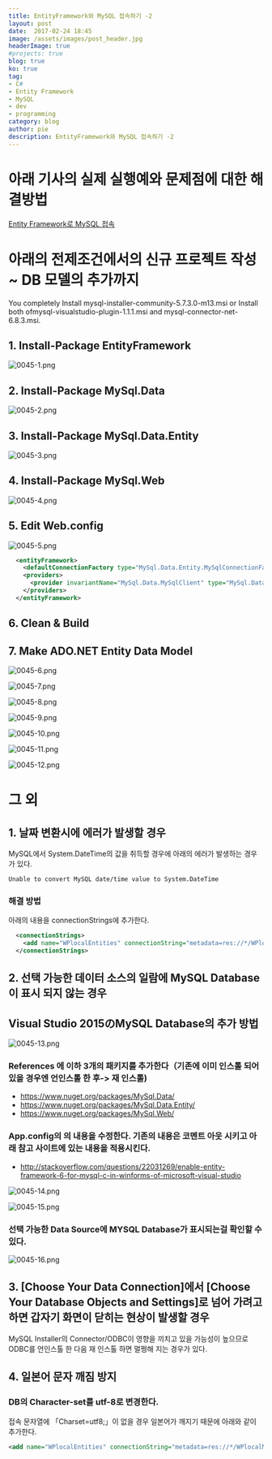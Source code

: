 ```yaml
---
title: EntityFramework와 MySQL 접속하기 -2
layout: post
date:  2017-02-24 18:45
image: /assets/images/post_header.jpg
headerImage: true
#projects: true
blog: true
ko: true
tag:
- C#
- Entity Framework
- MySQL
- dev
- programming
category: blog
author: pie
description: EntityFramework와 MySQL 접속하기 -2
---
```

# 아래 기사의 실제 실행예와 문제점에 대한 해결방법
[Entity Framework로 MySQL 접속](/entry/blog/0033/)


# 아래의 전제조건에서의 신규 프로젝트 작성 ~ DB 모델의 추가까지
You completely Install mysql-installer-community-5.7.3.0-m13.msi or Install both ofmysql-visualstudio-plugin-1.1.1.msi and mysql-connector-net-6.8.3.msi.

## 1. Install-Package EntityFramework
![0045-1.png](/assets/images/post/0045-1.png)

## 2. Install-Package MySql.Data
![0045-2.png](/assets/images/post/0045-2.png)

## 3. Install-Package MySql.Data.Entity
![0045-3.png](/assets/images/post/0045-3.png)

## 4. Install-Package MySql.Web
![0045-4.png](/assets/images/post/0045-4.png)

## 5. Edit Web.config
![0045-5.png](/assets/images/post/0045-5.png)

```xml
  <entityFramework>
    <defaultConnectionFactory type="MySql.Data.Entity.MySqlConnectionFactory, MySql.Data.Entity.EF6" />
    <providers>
      <provider invariantName="MySql.Data.MySqlClient" type="MySql.Data.MySqlClient.MySqlProviderServices, MySql.Data.Entity.EF6" />
    </providers>
  </entityFramework>
```
## 6. Clean & Build

## 7. Make ADO.NET Entity Data Model
![0045-6.png](/assets/images/post/0045-6.png)

![0045-7.png](/assets/images/post/0045-7.png)

![0045-8.png](/assets/images/post/0045-8.png)

![0045-9.png](/assets/images/post/0045-9.png)

![0045-10.png](/assets/images/post/0045-10.png)

![0045-11.png](/assets/images/post/0045-11.png)

![0045-12.png](/assets/images/post/0045-12.png)

# 그 외

## 1. 날짜 변환시에 에러가 발생할 경우
MySQL에서 System.DateTime의 값을 취득할 경우에 아래의 에러가 발생하는 경우가 있다.
```
Unable to convert MySQL date/time value to System.DateTime
```

### 해결 방법
아래의 내용을 connectionStrings에 추가한다.

```xml
  <connectionStrings>
    <add name="WPlocalEntities" connectionString="metadata=res://*/WPlocalModel.csdl|res://*/WPlocalModel.ssdl|res://*/WPlocalModel.msl;provider=MySql.Data.MySqlClient;provider connection string=&quot;server=localhost;user id=root;password=root;Charset=utf8;Convert Zero Datetime=True;persistsecurityinfo=True;database=wp-01&quot;" providerName="System.Data.EntityClient" />
  </connectionStrings>
```

## 2. 선택 가능한 데이터 소스의 일람에 MySQL Database이 표시 되지 않는 경우
## Visual Studio 2015のMySQL Database의 추가 방법

![0045-13.png](/assets/images/post/0045-13.png)

### References 에 이하 3개의 패키지를 추가한다（기존에 이미 인스톨 되어 있을 경우엔 언인스톨 한 후-> 재 인스톨)

- https://www.nuget.org/packages/MySql.Data/
- https://www.nuget.org/packages/MySql.Data.Entity/
- https://www.nuget.org/packages/MySql.Web/

### App.config의 <entityFramework>의 내용을 수정한다. 기존의 내용은 코멘트 아웃 시키고 아래 참고 사이트에 있는 내용을 적용시킨다.

- http://stackoverflow.com/questions/22031269/enable-entity-framework-6-for-mysql-c-in-winforms-of-microsoft-visual-studio

![0045-14.png](/assets/images/post/0045-14.png)

![0045-15.png](/assets/images/post/0045-15.png)

### 선택 가능한 Data Source에 MYSQL Database가 표시되는걸 확인할 수 있다.

![0045-16.png](/assets/images/post/0045-16.png)


## 3. [Choose Your Data Connection]에서 [Choose Your Database Objects and Settings]로 넘어 가려고 하면 갑자기 화면이 닫히는 현상이 발생할 경우

MySQL Installer의 Connector/ODBC이 영향을 끼치고 있을 가능성이 높으므로 
ODBC를 언인스톨 한 다음 재 인스톨 하면 멀쩡해 지는 경우가 있다.

## 4. 일본어 문자 깨짐 방지
### DB의 Character-set를 utf-8로 변경한다.
접속 문자열에 「Charset=utf8;」이 없을 경우 일본어가 깨지기 때문에 아래와 같이 추가한다.
```xml
<add name="WPlocalEntities" connectionString="metadata=res://*/WPlocalModel.csdl|res://*/WPlocalModel.ssdl|res://*/WPlocalModel.msl;provider=MySql.Data.MySqlClient;provider connection string=&quot;server=localhost;user id=root;password=root;Charset=utf8;persistsecurityinfo=True;database=wp-01&quot;" providerName="System.Data.EntityClient" />
```
